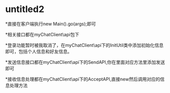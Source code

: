 # untitled2

*直接在客户端执行new Main().go(args);即可

*相关接口都在myChatClient\api包下

*登录功能暂时被我取消了，在myChatClient\api下的InitUtil类中添加初始化信息即可，包括个人信息和好友信息。

*发送信息接口都在myChatClient\api下的SendAPI,你在里面对应方法里添加发送即可

*接收信息处理都在myChatClient\api下的AcceptAPI,直接new然后调用对应的信息处理方法
